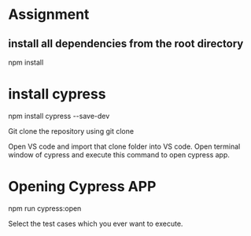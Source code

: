# Assignment
## install all dependencies from the root directory
npm install

# install cypress 
npm install cypress --save-dev

Git clone the repository
using git clone <repo name>

Open VS code and import that clone folder into VS code. 
Open terminal window of cypress and execute this command to open cypress app.
# Opening Cypress APP
npm run cypress:open

Select the test cases which you ever want to execute.
